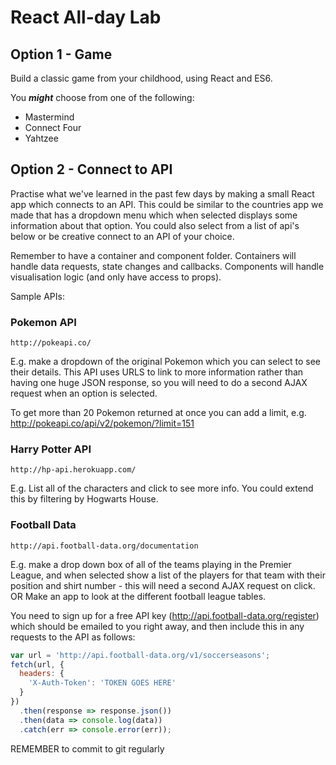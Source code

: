 # React All-day Lab

## Option 1 - Game

Build a classic game from your childhood, using React and ES6.

You ___might___ choose from one of the following:

- Mastermind
- Connect Four
- Yahtzee 

## Option 2 - Connect to API

Practise what we've learned in the past few days by making a small React app which connects to an API. This could be similar to the countries app we made that has a dropdown menu which when selected displays some information about that option. You could also select from a list of api's below or be creative connect to an API of your choice.

Remember to have a container and component folder. Containers will handle data requests, state changes and callbacks. Components will handle visualisation logic (and only have access to props).

Sample APIs:

### Pokemon API

`http://pokeapi.co/`

E.g. make a dropdown of the original Pokemon which you can select to see their details. This API uses URLS to link to more information rather than having one huge JSON response, so you will need to do a second AJAX request when an option is selected.

To get more than 20 Pokemon returned at once you can add a limit, e.g. http://pokeapi.co/api/v2/pokemon/?limit=151

### Harry Potter API

`http://hp-api.herokuapp.com/`

E.g. List all of the characters and click to see more info. You could extend this by filtering by Hogwarts House.

### Football Data

`http://api.football-data.org/documentation`

E.g. make a drop down box of all of the teams playing in the Premier League, and when selected show a list of the players for that team with their position and shirt number - this will need a second AJAX request on click. OR Make an app to look at the different football league tables.

You need to sign up for a free API key (http://api.football-data.org/register) which should be emailed to you right away, and then include this in any requests to the API as follows:

```js
var url = 'http://api.football-data.org/v1/soccerseasons';
fetch(url, {
  headers: {
    'X-Auth-Token': 'TOKEN GOES HERE'
  }
})
  .then(response => response.json())
  .then(data => console.log(data))
  .catch(err => console.error(err));
```


REMEMBER to commit to git regularly

